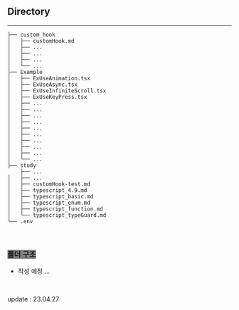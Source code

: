## Directory

<hr>

```
├── custom_hook
│   ├── customHook.md
│   ├── ...
│   ├── ...
│   ├── ...
│   └── ...
├── Example
│   ├── ExUseAnimation.tsx
│   ├── ExUseAsync.tsx
│   ├── ExUseInfiniteScroll.tsx
│   ├── ExUseKeyPress.tsx
│   ├── ...
│   ├── ...
│   ├── ...
│   ├── ...
│   ├── ...
│   ├── ...
│   ├── ...
│   ├── ...
│   ├── ...
│   └── ...
├── study
    ├── ...
│   ├── ...
│   ├── customHook-test.md
│   ├── typescript_4.9.md
│   ├── typescript_basic.md
│   ├── typescript_enum.md
│   ├── typescript_function.md
│   └── typescript_typeGuard.md
└── .env
```

<br>

### <span style='background-color: grey'>폴더 구조</span>

- 작성 예정 ...

<br>

update : 23.04.27
